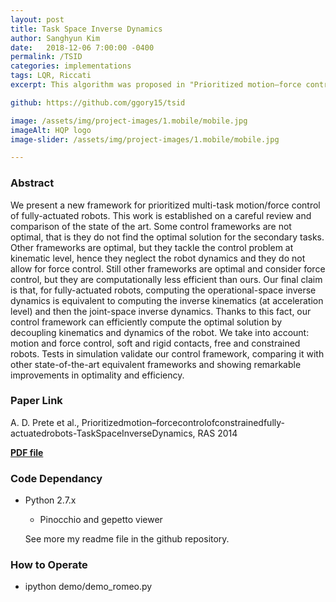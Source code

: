 ```yaml
---
layout: post
title: Task Space Inverse Dynamics
author: Sanghyun Kim
date:   2018-12-06 7:00:00 -0400
permalink: /TSID
categories: implementations
tags: LQR, Riccati
excerpt: This algorithm was proposed in "Prioritized motion–force control of constrained fully-actuated robots-Task Space Inverse Dynamics" by A. D. Prete (RAS 2014)

github: https://github.com/ggory15/tsid

image: /assets/img/project-images/1.mobile/mobile.jpg
imageAlt: HQP logo
image-slider: /assets/img/project-images/1.mobile/mobile.jpg

---
```

### Abstract
We present a new framework for prioritized multi-task motion/force control of fully-actuated robots. This work is established on a careful review and comparison of the state of the art. Some control frameworks are not optimal, that is they do not find the optimal solution for the secondary tasks. Other frameworks are optimal, but they tackle the control problem at kinematic level, hence they neglect the robot dynamics and they do not allow for force control. Still other frameworks are optimal and consider force control, but they are computationally less efficient than ours. Our final claim is that, for fully-actuated robots, computing the operational-space inverse dynamics is equivalent to computing the inverse kinematics (at acceleration level) and then the joint-space inverse dynamics. Thanks to this fact, our control framework can efficiently compute the optimal solution by decoupling kinematics and dynamics of the robot. We take into account: motion and force control, soft and rigid contacts, free and constrained robots. Tests in simulation validate our control framework, comparing it with other state-of-the-art equivalent frameworks and showing remarkable improvements in optimality and efficiency.

### Paper Link
A. D. Prete et al., Prioritizedmotion–forcecontrolofconstrainedfully-actuatedrobots-TaskSpaceInverseDynamics, RAS 2014

[**PDF file**](https://ac.els-cdn.com/S0921889014001742/1-s2.0-S0921889014001742-main.pdf?_tid=7aab05f9-a5e1-4560-be9a-d899cd79d71f&acdnat=1545239761_2a1154987f5e4369987df12fb90bbda0)


### Code Dependancy
+ Python 2.7.x
    - Pinocchio and gepetto viewer

    See more my readme file in the github repository.

### How to Operate
+ ipython demo/demo_romeo.py


